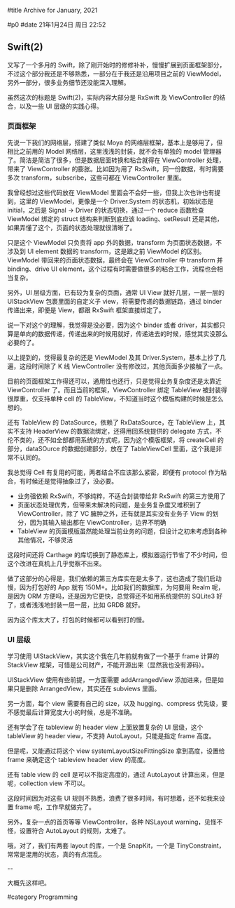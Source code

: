 #title Archive for January, 2021

#p0
#date 21年1月24日 周日 22:52

## Swift(2)

又写了一个多月的 Swift，除了刚开始时的修修补补，慢慢扩展到页面框架部分，不过这个部分我还是不够熟悉，一部分在于我还是沿用项目之前的 ViewModel，另外一部分，很多业务细节还没能深入理解。

虽然这次的标题是 Swift(2)，实际内容大部分是 RxSwift 及 ViewController 的结合，以及一些 UI 层级的实践心得。

### 页面框架

先说一下我们的网络层，搭建了类似 Moya 的网络层框架，基本上是够用了，但相比之前用的 Model 网络层，这里浅浅的封装，就不会有单独的 model 管理器了。简洁是简洁了很多，但是数据层面转换和粘合就得在 ViewController 处理，带来了 ViewController 的膨胀。比如因为用了 RxSwift，同一份数据，有时需要多次 transform，subscribe，这些可都在 ViewController 里面。

我曾经想过这些代码放在 ViewModel 里面会不会好一些，但我上次也许也有提到，这里的 ViewModel，更像是一个 Driver.System 的状态机，初始状态是 initial，之后是 Signal -> Driver 的状态切换，通过一个 reduce 函数检查 ViewModel 绑定的 struct 结构来判断到底应该 loading、setResult 还是其他，如果弄懂了这个，页面的状态处理就很清晰了。

只是这个 ViewModel 只负责将 app 外的数据，transform 为页面状态数据，不涉及到 UI element 数据的 transform，这是跟之前 ViewModel 的区别。ViewModel 带回来的页面状态数据，最终会在 ViewController 中 transform 并 binding、drive UI element，这个过程有时需要做很多的粘合工作，流程也会相当复杂。

另外，UI 层级方面，已有较为复杂的页面，通常 UI View 就好几层，一层一层的 UIStackView 包裹里面的自定义子 view，将需要传递的数据链路，通过 binder 传递出来，即便是 View，都跟 RxSwift 框架直接绑定了。

说一下对这个的理解，我觉得是没必要，因为这个 binder 或者 driver，其实都只算是单向的数据传递，传递出来的时候用就好，传递进去的时候，感觉其实没那么必要的了。

以上提到的，觉得最复杂的还是 ViewModel 及其 Driver.System，基本上抄了几遍，这段时间除了 K 线 ViewController 没有修改过，其他页面多少接触了一点。

目前的页面框架工作得还可以，通用性也还行，只是觉得业务复杂度还是太靠近 ViewController 了。而且当前的框架，ViewController 绑定 TableView 被封装得很厚重，仅支持单种 cell 的 TableView，不知道当时这个模版构建的时候是怎么想的。

还有 TableView 的 DataSource，依赖了 RxDataSource，在 TableView 上，其实不支持 HeaderView 的数据流绑定，还得用回系统提供的 delegate 方式，不伦不类的，还不如全部都用系统的方式呢，因为这个模版框架，将 createCell 的部分，dataSOurce 的数据创建部分，放在了 TableViewCell 里面，这个我是非常不认同的。

我总觉得 Cell 有复用的可能，两者结合不应该那么紧密，即便有 protocol 作为粘合，有时候还是觉得抽象过了，没必要。

 - 业务强依赖 RxSwift，不够纯粹，不适合封装带给非 RxSwift 的第三方使用了
 - 页面状态处理优秀，但带来未解决的问题，是业务复杂度又堆积到了 ViewController，除了 VC 臃肿之外，还有就是其实没有业务子 View 的划分，因为其输入输出都在 ViewController，边界不明确
 - TableView 的页面模版虽然能处理当前业务的问题，但设计之初未考虑到各种其他情况，不够灵活

这段时间还将 Carthage 的库切换到了静态库上，模拟器运行节省了不少时间，但这个改进在真机上几乎觉察不出来。

做了这部分的心得是，我们依赖的第三方库实在是太多了，这也造成了我们启动慢，因为打包好的 App 就有 150M+。比如我们的数据库，为何要用 Realm 呢，是因为 ORM 方便吗，还是因为它更快，总觉得还不如用系统提供的 SQLite3 好了，或者浅浅地封装一层一层，比如 GRDB 就好。

因为这个库太大了，打包的时候都可以看到打的慢。

### UI 层级

学习使用 UIStackView，其实这个我在几年前就有做了一个基于 frame 计算的 StackView 框架，可惜是公司财产，不能开源出来（显然我也没有源码）。

UIStackView 使用有些前提，一方面需要 addArrangedView 添加进来，但是如果只是删除 ArrangedView，其实还在 subviews 里面。

另一方面，每个 view 需要有自己的 size，以及 hugging、compress 优先级，要不感觉最后计算宽度大小的时候，总是不准确。

还有学会了在 tableview 的 header view 上面放置复杂的 UI 层级，这个 tableView 的 header view，不支持 AutoLayout，只能是指定 frame 高度。

但是呢，又能通过将这个 view systemLayoutSizeFittingSize 拿到高度，设置给 frame 来确定这个 tableview header view 的高度。

还有 table view 的 cell 是可以不指定高度的，通过 AutoLayout 计算出来，但是呢，collection view 不可以。

这段时间因为对这些 UI 规则不熟悉，浪费了很多时间，有时想着，还不如我来设置 frame 呢，工作早就做完了。

另外，复杂一点的首页等等 ViewController，各种 NSLayout warning，见怪不怪，设置符合 AutoLayout 的规则，太难了。

哦，对了，我们有两套 layout 的库，一个是 SnapKit，一个是 TinyConstraint，常常是混用的状态，真的有点混乱。

--

大概先这样吧。

#category Programming
